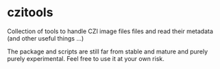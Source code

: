 # czitools
Collection of tools to handle CZI image files files and read their metadata (and other useful things ...)

The package and scripts are still far from stable and mature and purely purely experimental. Feel free to
use it at your own risk.


